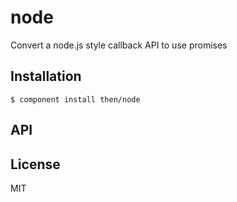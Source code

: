 
# node

  Convert a node.js style callback API to use promises

## Installation

    $ component install then/node

## API

   

## License

  MIT
